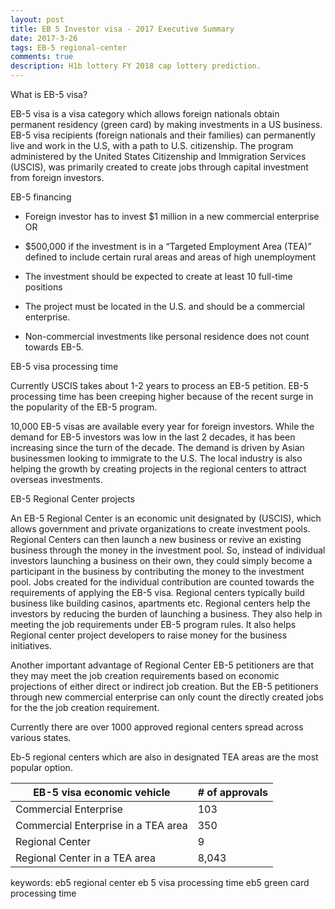 ```yaml
---
layout: post
title: EB 5 Investor visa - 2017 Executive Summary
date: 2017-3-26
tags: EB-5 regional-center 
comments: true
description: H1b lottery FY 2018 cap lottery prediction. 
---
```

What is EB-5 visa?

EB-5 visa is a visa category which allows foreign nationals obtain permanent residency (green card) by making investments in a US business. 
EB-5 visa recipients (foreign nationals and their families) can permanently live and work in the U.S, with a path to U.S. citizenship. 
The program administered by the United States Citizenship and Immigration Services (USCIS), was primarily created to create jobs through capital investment from foreign investors. 
<image>


EB-5 financing

* Foreign investor has to invest $1 million in a new commercial enterprise
OR
* $500,000 if the investment is in a “Targeted Employment Area (TEA)” defined to include certain rural areas and areas of high unemployment
* The investment should be expected to create at least 10 full-time positions

* The project must be located in the U.S. and should be a commercial enterprise. 
* Non-commercial investments like personal residence does not count towards EB-5.

EB-5 visa processing time

Currently USCIS takes about 1-2 years to process an EB-5 petition. EB-5 processing time has been creeping higher because of the recent surge in the popularity of the EB-5 program.

10,000 EB-5 visas are available every year for foreign investors. While the demand for EB-5 investors was low in the last 2 decades, it has been increasing since the turn of the decade.
The demand is driven by Asian businessmen looking to immigrate to the U.S. The local industry is also helping the growth by creating projects in the regional centers to attract overseas investments. 
<which country gets the most GCs on eb5>


EB-5 Regional Center projects

An EB-5 Regional Center is an economic unit designated by (USCIS), which allows government and private organizations to create investment pools. Regional Centers can then launch a new business or revive an existing business through the money in the investment pool. So, instead of individual investors launching a business on their own, they could simply become a participant in the business by contributing the money to the investment pool. Jobs created for the individual contribution are counted towards the requirements of applying the EB-5 visa. 
Regional centers typically build business like building casinos, apartments etc. Regional centers help the investors by reducing the burden of launching a business. They also help in meeting the job requirements under EB-5 program rules. It also helps Regional center project developers to raise money for the business initiatives. 

Another important advantage of Regional Center EB-5 petitioners are that they may meet the job creation requirements based on economic projections of either direct or indirect job creation.
But the EB-5 petitioners through new commercial enterprise can only count the directly created jobs for the the job creation requirement. 

Currently there are over 1000 approved regional centers spread across various states. 
<USCIS link to the location>

Eb-5 regional centers which are also in designated TEA areas are the most popular option.

EB-5 visa  economic vehicle | # of approvals 
---------- | ------ 
Commercial Enterprise|  103
Commercial Enterprise in a TEA area|  350
Regional Center|  9
Regional Center in a TEA area|  8,043


keywords:
eb5 regional center
eb 5 visa processing time
eb5 green card processing time
